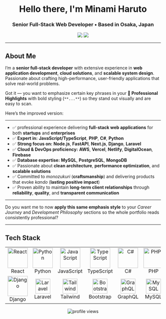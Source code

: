 <!-- Banner / Intro -->
<h1 align="center">Hello there, I'm Minami Haruto </h1>
<h3 align="center">Senior Full-Stack Web Developer • Based in Osaka, Japan</h3>

<p align="center">
  <a href="mailto:minamiharuto727@gmail.com"><img src="https://img.shields.io/badge/Email-Contact%20Me-red?style=flat-square&logo=gmail"></a>
  <a href="https://github.com/angryred027"><img src="https://img.shields.io/badge/GitHub-angryred027-black?style=flat-square&logo=github"></a>
</p>

---

## About Me
I’m a **senior full-stack developer** with extensive experience in **web application development**, **cloud solutions**, and **scalable system design**.  
Passionate about crafting high-performance, user-friendly applications that solve real-world problems.

Got it — you want to emphasize certain key phrases in your **💼 Professional Highlights** with bold styling (`**...**`) so they stand out visually and are easy to scan.

Here’s the improved version:

---

* ✅ professional experience delivering **full-stack web applications** for both **startups** and **enterprises**
* ✅ **Expert in:** **JavaScript/TypeScript**, **PHP**, **C#**, **Python**
* ✅ **Strong focus on:** **Node.js**, **FastAPI**, **Next.js**, **Django**, **Laravel**
* ✅ **Cloud & DevOps proficiency:** **AWS**, **Vercel**, **Netlify**, **DigitalOcean**, **Firebase**
* ✅ **Database expertise:** **MySQL**, **PostgreSQL**, **MongoDB**
* ✅ Passionate about **clean architecture**, **performance optimization**, and **scalable solutions**
* ✅ Committed to *monozukuri* (**craftsmanship**) and delivering products that evoke *kando* (**lasting positive impact**)
* ✅ Proven ability to maintain **long-term client relationships** through **reliability**, **quality**, and **transparent communication**

---

Do you want me to now **apply this same emphasis style** to your *Career Journey* and *Development Philosophy* sections so the whole portfolio reads consistently professional?


---

## Tech Stack

<table align="center">
<tr>
<td align="center" width="96">
  <img src="https://techstack-generator.vercel.app/react-icon.svg" width="65" height="65" alt="React" /><br>React
</td>
<td align="center" width="96">
  <img src="https://techstack-generator.vercel.app/python-icon.svg" width="65" height="65" alt="Python" /><br>Python
</td>
<td align="center" width="96">
  <img src="https://techstack-generator.vercel.app/js-icon.svg" width="65" height="65" alt="JavaScript" /><br>JavaScript
</td>
<td align="center" width="96">
  <img src="https://techstack-generator.vercel.app/ts-icon.svg" width="65" height="65" alt="TypeScript" /><br>TypeScript
</td>
<td align="center" width="96">
  <img src="https://techstack-generator.vercel.app/csharp-icon.svg" width="65" height="65" alt="C#" /><br>C#
</td>
<td align="center" width="96">
  <img src="https://techstack-generator.vercel.app/php-icon.svg" width="65" height="65" alt="PHP" /><br>PHP
</td>
<td align="center" width="96">
  <img src="https://techstack-generator.vercel.app/vue-icon.svg" width="65" height="65" alt="Vue" /><br>Vue
</td>
<td align="center" width="96">
  <img src="https://techstack-generator.vercel.app/webpack-icon.svg" width="65" height="65" alt="Webpack" /><br>Webpack
</td>
<td align="center" width="96">
  <img src="https://techstack-generator.vercel.app/aws-icon.svg" width="65" height="65" alt="AWS" /><br>AWS
</td>
</tr>

<tr>
<td align="center" width="96">
  <img src="https://techstack-generator.vercel.app/django-icon.svg" width="65" height="65" alt="Django" /><br>Django
</td>
<td align="center" width="96">
  <img src="https://skillicons.dev/icons?i=laravel" width="48" height="48" alt="Laravel" /><br>Laravel
</td>
<td align="center" width="96">
  <img src="https://skillicons.dev/icons?i=tailwind" width="48" height="48" alt="Tailwind" /><br>Tailwind
</td>
<td align="center" width="96">
  <img src="https://skillicons.dev/icons?i=bootstrap" width="48" height="48" alt="Bootstrap" /><br>Bootstrap
</td>
<td align="center" width="96">
  <img src="https://skillicons.dev/icons?i=graphql" width="48" height="48" alt="GraphQL" /><br>GraphQL
</td>
<td align="center" width="96">
  <img src="https://skillicons.dev/icons?i=mysql" width="48" height="48" alt="MySQL" /><br>MySQL
</td>
<td align="center" width="96">
  <img src="https://skillicons.dev/icons?i=postgres" width="48" height="48" alt="PostgreSQL" /><br>PostgreSQL
</td>
<td align="center" width="96">
  <img src="https://skillicons.dev/icons?i=mongodb" width="48" height="48" alt="MongoDB" /><br>MongoDB
</td>
<td align="center" width="96">
  <img src="https://skillicons.dev/icons?i=nodejs" width="48" height="48" alt="Node.js" /><br>Node.js
</td>
</tr>
</table>


<p align="center">
  <img src="https://komarev.com/ghpvc/?username=angryred027&label=Profile%20views&color=0e75b6&style=flat" alt="profile views" />
</p>

